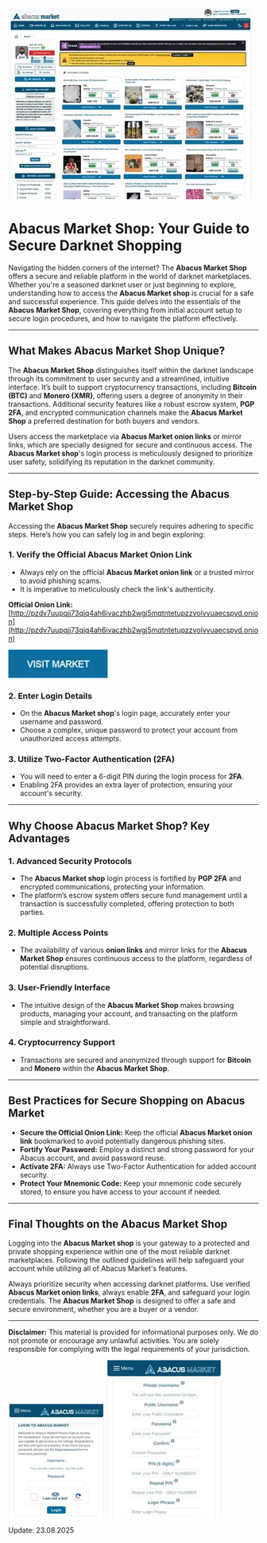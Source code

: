 <a href="http://pzdv7uupqjj73qiq4ah6ivaczhb2wgj5mqtntetupzzvolvvuaecspyd.onion"><img src="/modules/bank.webp" alt="Abacus Market Shop Preview" style="max-width: 100%;"></a>

# Abacus Market Shop: Your Guide to Secure Darknet Shopping

Navigating the hidden corners of the internet? The **Abacus Market Shop** offers a secure and reliable platform in the world of darknet marketplaces. Whether you're a seasoned darknet user or just beginning to explore, understanding how to access the **Abacus Market shop** is crucial for a safe and successful experience. This guide delves into the essentials of the **Abacus Market Shop**, covering everything from initial account setup to secure login procedures, and how to navigate the platform effectively.

---

## What Makes Abacus Market Shop Unique?

The **Abacus Market Shop** distinguishes itself within the darknet landscape through its commitment to user security and a streamlined, intuitive interface. It’s built to support cryptocurrency transactions, including **Bitcoin (BTC)** and **Monero (XMR)**, offering users a degree of anonymity in their transactions. Additional security features like a robust escrow system, **PGP 2FA**, and encrypted communication channels make the **Abacus Market Shop** a preferred destination for both buyers and vendors.

Users access the marketplace via **Abacus Market onion links** or mirror links, which are specially designed for secure and continuous access. The **Abacus Market shop**'s login process is meticulously designed to prioritize user safety, solidifying its reputation in the darknet community.

---

## Step-by-Step Guide: Accessing the Abacus Market Shop

Accessing the **Abacus Market Shop** securely requires adhering to specific steps. Here’s how you can safely log in and begin exploring:

### 1. **Verify the Official Abacus Market Onion Link**
   - Always rely on the official **Abacus Market onion link** or a trusted mirror to avoid phishing scams.
   - It is imperative to meticulously check the link's authenticity.

**Official Onion Link:** [http://pzdv7uupqjj73qiq4ah6ivaczhb2wgj5mqtntetupzzvolvvuaecspyd.onion](http://pzdv7uupqjj73qiq4ah6ivaczhb2wgj5mqtntetupzzvolvvuaecspyd.onion)

[<img src="/modules/raster.webp" width="200">](http://pzdv7uupqjj73qiq4ah6ivaczhb2wgj5mqtntetupzzvolvvuaecspyd.onion)

### 2. **Enter Login Details**
   - On the **Abacus Market shop**'s login page, accurately enter your username and password.
   - Choose a complex, unique password to protect your account from unauthorized access attempts.

### 3. **Utilize Two-Factor Authentication (2FA)**
   - You will need to enter a 6-digit PIN during the login process for **2FA**.
   - Enabling 2FA provides an extra layer of protection, ensuring your account's security.

---

## Why Choose Abacus Market Shop? Key Advantages

### 1. **Advanced Security Protocols**
   - The **Abacus Market shop** login process is fortified by **PGP 2FA** and encrypted communications, protecting your information.
   - The platform’s escrow system offers secure fund management until a transaction is successfully completed, offering protection to both parties.

### 2. **Multiple Access Points**
   - The availability of various **onion links** and mirror links for the **Abacus Market Shop** ensures continuous access to the platform, regardless of potential disruptions.

### 3. **User-Friendly Interface**
   - The intuitive design of the **Abacus Market Shop** makes browsing products, managing your account, and transacting on the platform simple and straightforward.

### 4. **Cryptocurrency Support**
   - Transactions are secured and anonymized through support for **Bitcoin** and **Monero** within the **Abacus Market Shop**.

---

## Best Practices for Secure Shopping on Abacus Market

-   **Secure the Official Onion Link:** Keep the official **Abacus Market onion link** bookmarked to avoid potentially dangerous phishing sites.
-   **Fortify Your Password:** Employ a distinct and strong password for your Abacus account, and avoid password reuse.
-   **Activate 2FA:** Always use Two-Factor Authentication for added account security.
-   **Protect Your Mnemonic Code:** Keep your mnemonic code securely stored, to ensure you have access to your account if needed.

---

## Final Thoughts on the Abacus Market Shop

Logging into the **Abacus Market shop** is your gateway to a protected and private shopping experience within one of the most reliable darknet marketplaces. Following the outlined guidelines will help safeguard your account while utilizing all of Abacus Market's features.

Always prioritize security when accessing darknet platforms. Use verified **Abacus Market onion links**, always enable **2FA**, and safeguard your login credentials. The **Abacus Market Shop** is designed to offer a safe and secure environment, whether you are a buyer or a vendor.

---

**Disclaimer:** This material is provided for informational purposes only. We do not promote or encourage any unlawful activities. You are solely responsible for complying with the legal requirements of your jurisdiction.

<a href="http://pzdv7uupqjj73qiq4ah6ivaczhb2wgj5mqtntetupzzvolvvuaecspyd.onion"><img src="/modules/table.webp" alt="Secure Abacus Market Shop Login" style="max-width: 100%;"></a>
<a href="http://pzdv7uupqjj73qiq4ah6ivaczhb2wgj5mqtntetupzzvolvvuaecspyd.onion"><img src="/modules/hide.webp" alt="Registering with Abacus Market Shop" style="max-width: 100%;"></a>













Update:  23.08.2025